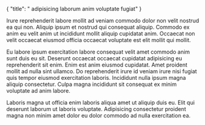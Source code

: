{
  "title": " adipisicing laborum anim voluptate fugiat"
}

Irure reprehenderit labore mollit ad veniam commodo dolor non velit nostrud ea qui non. Aliquip ipsum et nostrud qui consequat aliquip. Commodo ex anim eu velit anim ut incididunt mollit aliquip cupidatat anim. Occaecat non velit occaecat eiusmod officia occaecat voluptate est elit mollit qui mollit.

Eu labore ipsum exercitation labore consequat velit amet commodo anim sunt duis eu sit. Deserunt occaecat occaecat cupidatat adipisicing eu reprehenderit sit enim. Enim est anim eiusmod cupidatat. Amet proident mollit ad nulla sint ullamco. Do reprehenderit irure id veniam irure nisi fugiat quis tempor eiusmod exercitation laboris. Incididunt nulla ipsum magna aliquip consectetur. Culpa magna incididunt sit consequat ex minim voluptate ad anim labore.

Laboris magna ut officia enim laboris aliqua amet ut aliquip duis eu. Elit qui deserunt laborum ut laboris voluptate. Adipisicing consectetur proident magna non minim amet dolor eu dolor commodo ad nulla exercitation ea.